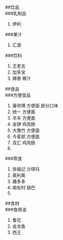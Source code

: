 ##饮品  
###乳制品  
1. 伊利  

###果汁  
1. 汇源  

###饮料
1. 王老吉  
2. 加多宝  
3. 椰泰 椰汁  

##食品  
###方便食品  
1. 康师傅 方便面 部分口味  
2. 统一 方便面  
3. 华丰 方便面  
4. 金锣 鸡肉肠  
5. 大豫竹 方便面  
6. 今麦郎 方便面  
7. 双汇 鸡肉肠  
8. 

###零食  
1. 徐福记 沙琪玛  
2. 奥利奥  
3. 趣多多  
4. 南街村  锅巴  
5. 

##食材  
###食用油  
1. 鲁花  
2. 金龙鱼  
3. 西王  
